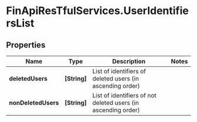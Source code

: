 # FinApiResTfulServices.UserIdentifiersList

## Properties
Name | Type | Description | Notes
------------ | ------------- | ------------- | -------------
**deletedUsers** | **[String]** | List of identifiers of deleted users (in ascending order) | 
**nonDeletedUsers** | **[String]** | List of identifiers of not deleted users (in ascending order) | 


